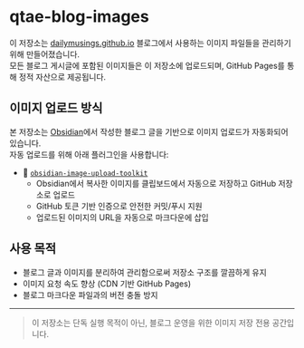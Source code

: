 # qtae-blog-images

이 저장소는 [dailymusings.github.io](https://dailymusings.github.io) 블로그에서 사용하는 이미지 파일들을 관리하기 위해 만들어졌습니다.  
모든 블로그 게시글에 포함된 이미지들은 이 저장소에 업로드되며, GitHub Pages를 통해 정적 자산으로 제공됩니다.

## 이미지 업로드 방식

본 저장소는 [Obsidian](https://obsidian.md)에서 작성한 블로그 글을 기반으로 이미지 업로드가 자동화되어 있습니다.  
자동 업로드를 위해 아래 플러그인을 사용합니다:

- 🔌 [`obsidian-image-upload-toolkit`](https://github.com/addozhang/obsidian-image-upload-toolkit)
  - Obsidian에서 복사한 이미지를 클립보드에서 자동으로 저장하고 GitHub 저장소로 업로드
  - GitHub 토큰 기반 인증으로 안전한 커밋/푸시 지원
  - 업로드된 이미지의 URL을 자동으로 마크다운에 삽입

## 사용 목적

- 블로그 글과 이미지를 분리하여 관리함으로써 저장소 구조를 깔끔하게 유지
- 이미지 요청 속도 향상 (CDN 기반 GitHub Pages)
- 블로그 마크다운 파일과의 버전 충돌 방지

---

> 이 저장소는 단독 실행 목적이 아닌, 블로그 운영을 위한 이미지 저장 전용 공간입니다.

